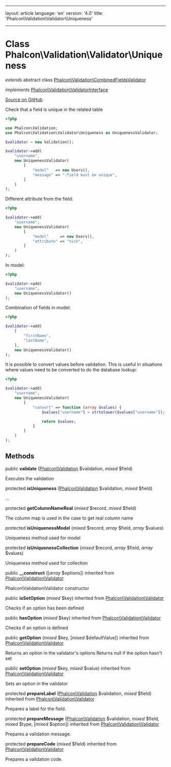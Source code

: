 * * *

layout: article language: 'en' version: '4.0' title: 'Phalcon\Validation\Validator\Uniqueness'

* * *

# Class **Phalcon\Validation\Validator\Uniqueness**

*extends* abstract class [Phalcon\Validation\CombinedFieldsValidator](/3.4/en/api/Phalcon_Validation_CombinedFieldsValidator)

*implements* [Phalcon\Validation\ValidatorInterface](/3.4/en/api/Phalcon_Validation_ValidatorInterface)

<a href="https://github.com/phalcon/cphalcon/tree/v3.4.0/phalcon/validation/validator/uniqueness.zep" class="btn btn-default btn-sm">Source on GitHub</a>

Check that a field is unique in the related table

```php
<?php

use Phalcon\Validation;
use Phalcon\Validation\Validator\Uniqueness as UniquenessValidator;

$validator = new Validation();

$validator->add(
    "username",
    new UniquenessValidator(
        [
            "model"   => new Users(),
            "message" => ":field must be unique",
        ]
    )
);

```

Different attribute from the field:

```php
<?php

$validator->add(
    "username",
    new UniquenessValidator(
        [
            "model"     => new Users(),
            "attribute" => "nick",
        ]
    )
);

```

In model:

```php
<?php

$validator->add(
    "username",
    new UniquenessValidator()
);

```

Combination of fields in model:

```php
<?php

$validator->add(
    [
        "firstName",
        "lastName",
    ],
    new UniquenessValidator()
);

```

It is possible to convert values before validation. This is useful in situations where values need to be converted to do the database lookup:

```php
<?php

$validator->add(
    "username",
    new UniquenessValidator(
        [
            "convert" => function (array $values) {
                $values["username"] = strtolower($values["username"]);

                return $values;
            }
        ]
    )
);

```

## Methods

public **validate** ([Phalcon\Validation](/3.4/en/api/Phalcon_Validation) $validation, *mixed* $field)

Executes the validation

protected **isUniqueness** ([Phalcon\Validation](/3.4/en/api/Phalcon_Validation) $validation, *mixed* $field)

...

protected **getColumnNameReal** (*mixed* $record, *mixed* $field)

The column map is used in the case to get real column name

protected **isUniquenessModel** (*mixed* $record, *array* $field, *array* $values)

Uniqueness method used for model

protected **isUniquenessCollection** (*mixed* $record, *array* $field, *array* $values)

Uniqueness method used for collection

public **__construct** ([*array* $options]) inherited from [Phalcon\Validation\Validator](/3.4/en/api/Phalcon_Validation_Validator)

Phalcon\Validation\Validator constructor

public **isSetOption** (*mixed* $key) inherited from [Phalcon\Validation\Validator](/3.4/en/api/Phalcon_Validation_Validator)

Checks if an option has been defined

public **hasOption** (*mixed* $key) inherited from [Phalcon\Validation\Validator](/3.4/en/api/Phalcon_Validation_Validator)

Checks if an option is defined

public **getOption** (*mixed* $key, [*mixed* $defaultValue]) inherited from [Phalcon\Validation\Validator](/3.4/en/api/Phalcon_Validation_Validator)

Returns an option in the validator's options Returns null if the option hasn't set

public **setOption** (*mixed* $key, *mixed* $value) inherited from [Phalcon\Validation\Validator](/3.4/en/api/Phalcon_Validation_Validator)

Sets an option in the validator

protected **prepareLabel** ([Phalcon\Validation](/3.4/en/api/Phalcon_Validation) $validation, *mixed* $field) inherited from [Phalcon\Validation\Validator](/3.4/en/api/Phalcon_Validation_Validator)

Prepares a label for the field.

protected **prepareMessage** ([Phalcon\Validation](/3.4/en/api/Phalcon_Validation) $validation, *mixed* $field, *mixed* $type, [*mixed* $option]) inherited from [Phalcon\Validation\Validator](/3.4/en/api/Phalcon_Validation_Validator)

Prepares a validation message.

protected **prepareCode** (*mixed* $field) inherited from [Phalcon\Validation\Validator](/3.4/en/api/Phalcon_Validation_Validator)

Prepares a validation code.
